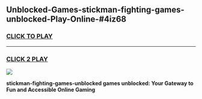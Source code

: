 
## Unblocked-Games-stickman-fighting-games-unblocked-Play-Online-#4iz68
<h3>
<a href="https://premium.freeplayer.one?title=stickman-fighting-games-unblocked&ref=27F">CLICK TO PLAY</a></h3>
<hr>

<h3>
<a href="https://premium.freeplayer.one?title=stickman-fighting-games-unblocked&ref=27F">CLICK 2 PLAY</a>
  
</h3>

<a href="https://premium.freeplayer.one?title=stickman-fighting-games-unblocked&ref=27F"><img src="https://clearcache.store/games.png"></a>


**stickman-fighting-games-unblocked games unblocked: Your Gateway to Fun and Accessible Online Gaming**
